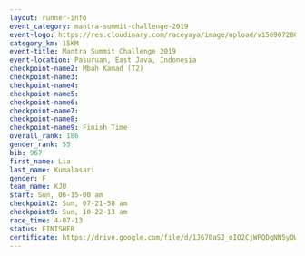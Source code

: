 ```yaml
---
layout: runner-info 
event_category: mantra-summit-challenge-2019 
event-logo: https://res.cloudinary.com/raceyaya/image/upload/v1569072809/logo/mantra-image_segrbx.jpg
category_km: 15KM 
event-title: Mantra Summit Challenge 2019 
event-location: Pasuruan, East Java, Indonesia 
checkpoint-name2: Mbah Kamad (T2) 
checkpoint-name3: 
checkpoint-name4: 
checkpoint-name5: 
checkpoint-name6: 
checkpoint-name7: 
checkpoint-name8: 
checkpoint-name9: Finish Time
overall_rank: 186
gender_rank: 55
bib: 967
first_name: Lia
last_name: Kumalasari
gender: F
team_name: KJU
start: Sun, 06-15-00 am
checkpoint2: Sun, 07-21-58 am
checkpoint9: Sun, 10-22-13 am
race_time: 4-07-13
status: FINISHER
certificate: https://drive.google.com/file/d/1J670aSJ_oIO2CjWPQDqNN5yOW2tnZDYO/view?usp=sharing
---
```

